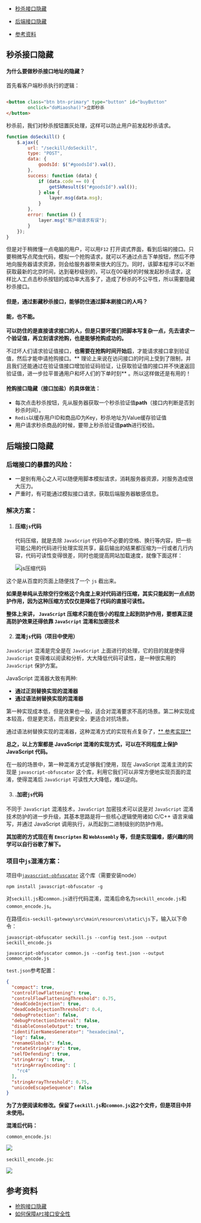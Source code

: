 ####   

- [秒杀接口隐藏](#秒杀接口隐藏)

- [后端接口隐藏](#后端接口隐藏)

- [参考资料](#参考资料)

## 秒杀接口隐藏

#### **为什么要做秒杀接口地址的隐藏？**

首先看客户端秒杀执行的逻辑：

```html

<button class="btn btn-primary" type="button" id="buyButton"
        onclick="doMiaosha()">立即秒杀
</button>
```

秒杀前，我们对秒杀按钮置灰处理，这样可以防止用户前发起秒杀请求。

```javascript
function doSeckill() {
    $.ajax({
        url: "/seckill/doSeckill",
        type: "POST",
        data: {
            goodsId: $("#goodsId").val(),
        },
        success: function (data) {
            if (data.code == 0) {
                getSkResult($("#goodsId").val());
            } else {
                layer.msg(data.msg);
            }
        },
        error: function () {
            layer.msg("客户端请求有误");
        }
    });
}
```

但是对于稍微懂一点电脑的用户，可以用`F12`
打开调式界面，看到后端的接口。只要稍微写点爬虫代码，模拟一个抢购请求，就可以不通过点击下单按钮，然后不停地向服务器请求资源，则会给服务器带来很大的压力。同时，该脚本程序可以不断获取最新的北京时间，达到毫秒级别的，可以在00毫秒的时候发起秒杀请求，这样比人工点击秒杀按钮的成功率大高多了，造成了秒杀的不公平性，所以需要隐藏秒杀接口。

#### **但是，通过影藏秒杀接口，能够防住通过脚本刷接口的人吗？**

#### **能，也不能。**

**可以防住的是直接请求接口的人，但是只要坏蛋们把脚本写复杂一点，先去请求一个验证值，再立刻请求抢购，也是能够抢购成功的。**

不过坏人们请求验证值接口，**也需要在抢购时间开始后**，才能请求接口拿到验证值，然后才能申请抢购接口。**
理论上来说在访问接口的时间上受到了限制，并且我们还能通过在验证值接口增加验证码验证，让获取验证值的接口并不快速返回验证值，进一步拉平普通用户和坏人们的下单时刻**
。所以这样做还是有用的！

#### **抢购接口隐藏（接口加盐）的具体做法**：

- 每次点击秒杀按钮，先从服务器获取一个秒杀验证值**path**（接口内判断是否到秒杀时间）。
- `Redis`以缓存用户ID和商品ID为Key，秒杀地址为Value缓存验证值
- 用户请求秒杀商品的时候，要带上秒杀验证值**path**进行校验。

## 后端接口隐藏

### 后端接口的暴露的风险：

- 一是别有用心之人可以随便用脚本模拟请求，消耗服务器资源，对服务造成很大压力。
- 严重时，有可能通过模拟接口请求，获取后端服务器敏感信息。

### 解决方案：

1. #### **压缩`js`代码**

   代码压缩，就是去除 `JavaScript`
   代码中不必要的空格、换行等内容，把一些可能公用的代码进行处理实现共享，最后输出的结果都压缩为一行或者几行内容，代码可读性变得很差，同时也能提高网站加载速度，就像下面这样：

   ![js压缩代码](assets/js压缩代码1.png)

这个是从百度的页面上随便找了一个 `js` 截出来。

**如果是单纯从去除空行空格这个角度上来对代码进行压缩，其实只能起到一点点防护作用，因为这种压缩方式仅仅是降低了代码的直接可读性。**

**整体上来讲， `JavaScript` 压缩术只能在很小的程度上起到防护作用，要想真正提高防护效果还得依靠 `JavaScript` 混淆和加密技术**

2. #### 混淆`js`代码（项目中使用）

`JavaScript` 混淆是完全是在 `JavaScript` 上面进行的处理，它的目的就是使得 `JavaScript`
变得难以阅读和分析，大大降低代码可读性，是一种很实用的 `JavaScript` 保护方案。

JavaScript 混淆器大致有两种:

- **通过正则替换实现的混淆器**
- **通过语法树替换实现的混淆器**

第一种实现成本低，但是效果也一般，适合对混淆要求不高的场景。第二种实现成本较高，但是更灵活，而且更安全，更适合对抗场景。

通过语法树替换实现的混淆器，这种混淆方式的实现有点复杂了，[**
参考实现**](https://www.zhihu.com/question/47047191/answer/121013968)

**总之，以上方案都是 JavaScript 混淆的实现方式，可以在不同程度上保护 JavaScript 代码。**

在一般的场景中，第一种混淆方式足够我们使用，现在 JavaScript 混淆主流的实现是 `javascript-obfuscator`
这个库，利用它我们可以非常方便地实现页面的混淆，使得混淆后 `JavaScript` 可读性大大降低，难以逆向。

3. #### .加密`js`代码

不同于 `JavaScript` 混淆技术，`JavaScript` 加密技术可以说是对 `JavaScript`
混淆技术防护的进一步升级，其基本思路是将一些核心逻辑使用诸如 C/C++ 语言来编写，并通过 JavaScript 调用执行，从而起到二进制级别的防护作用。

**其加密的方式现在有 `Emscripten` 和 `WebAssembly` 等，但是实现偏难，感兴趣的同学可以自行谷歌了解下。**

### 项目中`js`混淆方案：

项目中[`javascript-obfuscator`](https://www.npmjs.com/package/javascript-obfuscator#user-content-stringarrayencoding)
这个库（需要安装node）

```shell
npm install javascript-obfuscator -g
```

对`seckill.js`和`common.js`进行代码混淆，混淆后命名为`seckill_encode.js`和`common_encode.js`。

在路径`dis-seckill-gateway\src\main\resources\static\js`下，输入以下命令：

```shell
javascript-obfuscator seckill.js --config test.json --output seckill_encode.js
```

```shell
javascript-obfuscator common.js --config test.json --output common_encode.js  
```

`test.json`参考配置：

```json
{
  "compact": true,
  "controlFlowFlattening": true,
  "controlFlowFlatteningThreshold": 0.75,
  "deadCodeInjection": true,
  "deadCodeInjectionThreshold": 0.4,
  "debugProtection": false,
  "debugProtectionInterval": false,
  "disableConsoleOutput": true,
  "identifierNamesGenerator": "hexadecimal",
  "log": false,
  "renameGlobals": false,
  "rotateStringArray": true,
  "selfDefending": true,
  "stringArray": true,
  "stringArrayEncoding": [
    "rc4"
  ],
  "stringArrayThreshold": 0.75,
  "unicodeEscapeSequence": false
}
```

**为了方便阅读和修改。保留了`seckill.js`和`common.js`这2个文件，但是项目中并未使用。**

**混淆后代码：**

`common_encode.js:`

![](assets/common.js混淆.png)

`seckill_encode.js`:

![](assets/seckill.js混淆.png)

## 参考资料

- [抢购接口隐藏](https://mp.weixin.qq.com/s?__biz=MzU1NTA0NTEwMg==&mid=2247484184&idx=1&sn=8b878e9e730a6e4da27ed336c8201c92&lang=zh_CN#rd)
- [如何保障`API`接口安全性](https://www.cnblogs.com/Leo_wl/p/13047817.html)







